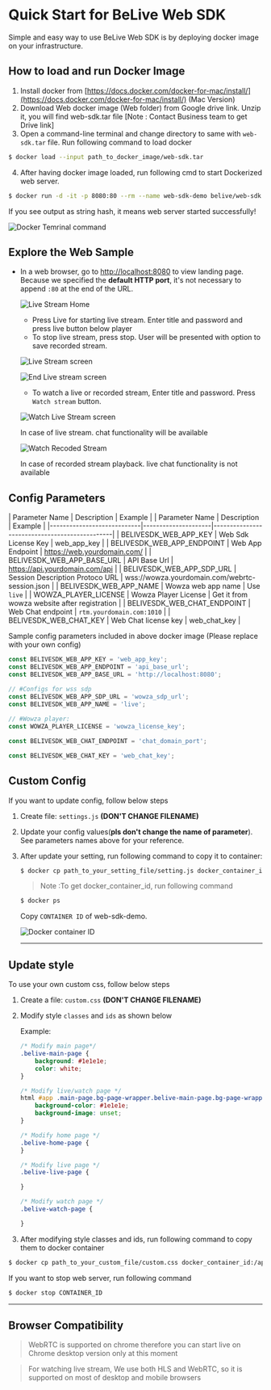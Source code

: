# Quick Start for BeLive Web SDK

Simple and easy way to use BeLive Web SDK is by deploying docker image on your infrastructure. 

## How to load and run Docker Image

1. Install docker from [https://docs.docker.com/docker-for-mac/install/](https://docs.docker.com/docker-for-mac/install/) (Mac Version)
2. Download Web docker image (Web folder) from Google drive link. Unzip it, you will find web-sdk.tar file [Note : Contact Business team to get Drive link]
3. Open a command-line terminal and change directory to same with `web-sdk.tar` file. Run following command to load docker

```bash
$ docker load --input path_to_docker_image/web-sdk.tar
```

  4. After having docker image loaded, run following cmd to start Dockerized web server.

```bash
$ docker run -d -it -p 8080:80 --rm --name web-sdk-demo belive/web-sdk
```

If you see output as string hash, it means web server started successfully!

![Docker Temrinal command](../images/docker_bash.png)

## Explore the Web Sample

- In a web browser, go to  [http://localhost:8080](http://localhost:8080/) to view landing page. Because we specified the **default HTTP port**, it's not necessary to append `:80` at the end of the URL.

    ![Live Stream Home](../images/live_stream_home.png)

    - Press Live for starting live stream. Enter title and password and press live button below player
    - To stop live stream, press stop. User will be presented with option to save recorded stream.

    ![Live Stream screen](../images/live_stream_screen.png)

    ![End Live stream screen](../images/end_live_screen.png)

    - To watch a live or recorded stream, Enter title and password. Press `Watch stream` button.

    ![Watch Live Stream screen](../images/watch_live_stream.png)

    In case of live stream. chat functionality will be available

    ![Watch Recoded Stream](../images/watch_live_stream%201.png)

    In case of recorded stream playback. live chat functionality is not available


## Config Parameters

| Parameter Name             | Description         | Example                                       |
| Parameter Name             | Description         | Example                                       |
|----------------------------|---------------------|-----------------------------------------------|
| BELIVESDK_WEB_APP_KEY      | Web Sdk License Key | web_app_key |
| BELIVESDK_WEB_APP_ENDPOINT | Web App Endpoint    | https://web.yourdomain.com/              |
| BELIVESDK_WEB_APP_BASE_URL | API Base Url        | https://api.yourdomain.com/api                |
| BELIVESDK_WEB_APP_SDP_URL  | Session Description Protoco URL | wss://wowza.yourdomain.com/webrtc-session.json |
| BELIVESDK_WEB_APP_NAME     | Wowza web app name  | Use `live` |
| WOWZA_PLAYER_LICENSE       | Wowza Player License | Get it from wowza website after registration | 
| BELIVESDK_WEB_CHAT_ENDPOINT | Web Chat endpoint | `rtm.yourdomain.com:1010` |
| BELIVESDK_WEB_CHAT_KEY    | Web Chat license key | web_chat_key |

Sample config parameters included in above docker image (Please replace with your own config)

```jsx
const BELIVESDK_WEB_APP_KEY = 'web_app_key';
const BELIVESDK_WEB_APP_ENDPOINT = 'api_base_url';
const BELIVESDK_WEB_APP_BASE_URL = 'http://localhost:8080';

// #Configs for wss sdp
const BELIVESDK_WEB_APP_SDP_URL = 'wowza_sdp_url';
const BELIVESDK_WEB_APP_NAME = 'live';
	
// #Wowza player:
const WOWZA_PLAYER_LICENSE = 'wowza_license_key';

const BELIVESDK_WEB_CHAT_ENDPOINT = 'chat_domain_port';

const BELIVESDK_WEB_CHAT_KEY = 'web_chat_key';
```

## Custom Config

If you want to update config, follow below steps

1.  Create file: `settings.js` **(DON'T CHANGE FILENAME)**
2. Update your config values(**pls don't change the name of parameter**). See parameters names above for your reference.
3. After update your setting, run following command to copy it to container:

    ```bash
    $ docker cp path_to_your_setting_file/setting.js docker_container_id:/app/sdk/dist/static/js/setting.js
    ```

    > Note :To get docker_container_id, run following command

    ```bash
    $ docker ps
    ```

    Copy `CONTAINER ID` of web-sdk-demo.

    ![Docker container ID](../images/docker_cont_id.png)

    ---

## Update style

To use your own custom css, follow below steps

1. Create a file: `custom.css` **(DON'T CHANGE FILENAME)**
2. Modify style `classes` and `ids` as shown below

    Example:

    ```css
    /* Modify main page*/
    .belive-main-page {
    	background: #1e1e1e;
    	color: white;
    }

    /* Modify live/watch page */
    html #app .main-page.bg-page-wrapper.belive-main-page.bg-page-wrapper {
    	background-color: #1e1e1e;
    	background-image: unset;
    }

    /* Modify home page */
    .belive-home-page {
    }

    /* Modify live page */
    .belive-live-page {

    }

    /* Modify watch page */
    .belive-watch-page {

    }
    ```

3. After modifying style classes and ids, run following command to copy them to docker container

```bash
$ docker cp path_to_your_custom_file/custom.css docker_container_id:/app/sdk/dist/static/css/custom.css
```

If you want to stop web server, run following command

```bash
$ docker stop CONTAINER_ID
```

---

## Browser Compatibility

> WebRTC is supported on chrome therefore you can start live on Chrome desktop version only at this moment

> For watching live stream, We use both HLS and WebRTC, so it is supported on most of desktop and mobile browsers
